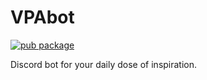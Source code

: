 # VPAbot

[![pub package](https://img.shields.io/badge/iamvpa-FPS%20Coder-green)](https://pub.dartlang.org/packages/flutter_tags)


Discord bot for your daily dose of inspiration.
